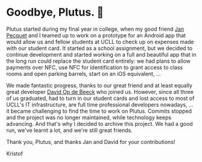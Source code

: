# Goodbye, Plutus. 👋

Plutus started during my final year in college, when my good friend [Jan Pecquet](https://github.com/pekket) and I teamed up to work on a prototype for an Android app that would allow us and fellow students at UCLL to check up on expenses made with our student card. It started as a school assignment, but we decided to continue development and started working on a full and beautiful app that in the long run could replace the student card entirely: we had plans to allow payments over NFC, use NFC for identification to grant access to class rooms and open parking barrels, start on an iOS equivalent, ... 

We made fantastic progress, thanks to our great friend and at least equally great developer [David Op de Beeck](https://github.com/DavidOpDeBeeck) who joined us. However, since all three of us graduated, had to turn in our student cards and lost access to most of UCLL's IT infrastructure, are full time professional developers nowadays, ... it became challenging to find the time to work on Plutus. Commits stopped and the project was no longer maintained, while technology keeps advancing. And that's why I decided to archive this project. We had a good run, we've learnt a lot, and we're still great friends. 

Thank you, Plutus, and thanks Jan and David for your contributions! 

Kristof
